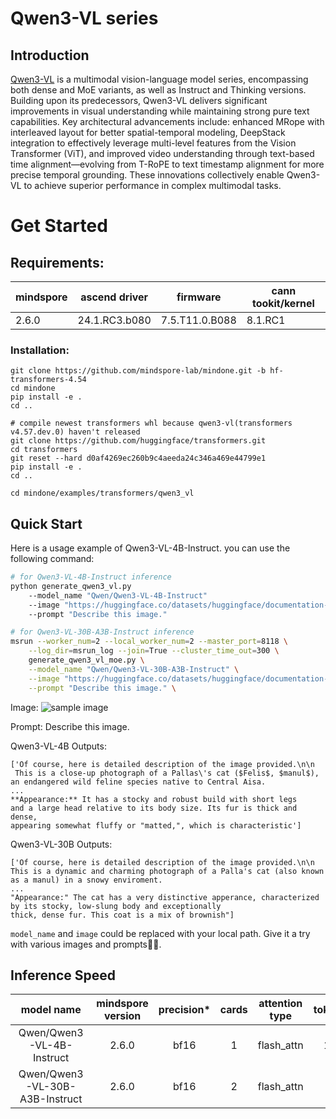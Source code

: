 # Qwen3-VL series

## Introduction
[Qwen3-VL](https://huggingface.co/papers/2502.13923) is a multimodal vision-language model series, encompassing both dense and MoE variants, as well as Instruct and Thinking versions. Building upon its predecessors, Qwen3-VL delivers significant improvements in visual understanding while maintaining strong pure text capabilities. Key architectural advancements include: enhanced MRope with interleaved layout for better spatial-temporal modeling, DeepStack integration to effectively leverage multi-level features from the Vision Transformer (ViT), and improved video understanding through text-based time alignment—evolving from T-RoPE to text timestamp alignment for more precise temporal grounding. These innovations collectively enable Qwen3-VL to achieve superior performance in complex multimodal tasks.

# Get Started

## Requirements:
| mindspore | 	ascend driver | firmware       | cann tookit/kernel |
|-----------|----------------|----------------|--------------------|
| 2.6.0     | 24.1.RC3.b080  | 7.5.T11.0.B088 | 8.1.RC1            |

### Installation:
```
git clone https://github.com/mindspore-lab/mindone.git -b hf-transformers-4.54
cd mindone
pip install -e .
cd ..

# compile newest transformers whl because qwen3-vl(transformers v4.57.dev.0) haven't released
git clone https://github.com/huggingface/transformers.git
cd transformers
git reset --hard d0af4269ec260b9c4aeeda24c346a469e44799e1
pip install -e .
cd ..

cd mindone/examples/transformers/qwen3_vl
```

## Quick Start

Here is a usage example of Qwen3-VL-4B-Instruct. you can use the following command:

```bash
# for Qwen3-VL-4B-Instruct inference
python generate_qwen3_vl.py
    --model_name "Qwen/Qwen3-VL-4B-Instruct"
    --image "https://huggingface.co/datasets/huggingface/documentation-images/resolve/main/pipeline-cat-chonk.jpeg"
    --prompt "Describe this image."
```

```bash
# for Qwen3-VL-30B-A3B-Instruct inference
msrun --worker_num=2 --local_worker_num=2 --master_port=8118 \
    --log_dir=msrun_log --join=True --cluster_time_out=300 \
    generate_qwen3_vl_moe.py \
    --model_name "Qwen/Qwen3-VL-30B-A3B-Instruct" \
    --image "https://huggingface.co/datasets/huggingface/documentation-images/resolve/main/pipeline-cat-chonk.jpeg" \
    --prompt "Describe this image." \
```

Image:
![sample image](https://huggingface.co/datasets/huggingface/documentation-images/resolve/main/pipeline-cat-chonk.jpeg)

Prompt: Describe this image.

Qwen3-VL-4B Outputs:
```
['Of course, here is detailed description of the image provided.\n\n
 This is a close-up photograph of a Pallas\'s cat ($Felis$, $manul$),
an endangered wild feline species native to Central Aisa.
...
**Appearance:** It has a stocky and robust build with short legs
and a large head relative to its body size. Its fur is thick and dense,
appearing somewhat fluffy or "matted,", which is characteristic']
```

Qwen3-VL-30B Outputs:
```
['Of course, here is detailed description of the image provided.\n\n
This is a dynamic and charming photograph of a Palla's cat (also known as a manul) in a snowy enviroment.
...
"Appearance:" The cat has a very distinctive apperance, characterized by its stocky, low-slung body and exceptionally
thick, dense fur. This coat is a mix of brownish"]
```

`model_name` and `image` could be replaced with your local path. Give it a try with various images and prompts🤗🤗.

## Inference Speed
|          model name	           | mindspore version | precision* | cards | attention type | 	tokens/s	 |
|:------------------------------:|:-----------------:|:----------:|:-----:|:--------------:|:----------:|
|   Qwen/Qwen3-VL-4B-Instruct    |       2.6.0       |    bf16     |   1   |   flash_attn   |    1.35    |
| Qwen/Qwen3-VL-30B-A3B-Instruct |       2.6.0       |    bf16    |   2   |   flash_attn   |    0.5     |
